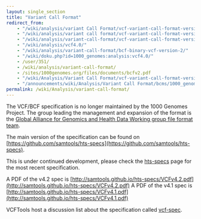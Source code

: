 ```yaml
---
layout: single_section
title: "Variant Call Format"
redirect_from:
    - "/wiki/analysis/variant Call Format/vcf-variant-call-format-version-41/"
    - "/wiki/analysis/variant call format/vcf-variant-call-format-version-41/"
    - "/wiki/analysis/variant-call-format/vcf-variant-call-format-version-42/"
    - "/wiki/analysis/vcf4.0/"
    - "/wiki/analysis/variant-call-format/bcf-binary-vcf-version-2/"
    - "/wiki/doku.php?id=1000_genomes:analysis:vcf4.0/"
    - /user/351/
    - /wiki/analysis/variant-call-format/
    - /sites/1000genomes.org/files/documents/bcfv2.pdf
    - "/wiki/Analysis/Variant Call Format/vcf-variant-call-format-version-33/"
    - "/announcements/wiki/Analysis/Variant Call Format/bcms/1000_genomes/Documents/ftp.1000genomes.ebi.ac.uk/vol1/ftp/release/20130502/"
permalink: /wiki/Analysis/variant-call-format/
---
```


The VCF/BCF specification is no longer maintained by the 1000 Genomes Project. The group leading the management and expansion of the format is the [Global Alliance for Genomics and Health Data Working group file format team](http://ga4gh.org/#/fileformats-team).

The main version of the specification can be found on [https://github.com/samtools/hts-specs](https://github.com/samtools/hts-specs).

This is under continued development, please check the [hts-specs](https://github.com/samtools/hts-specs) page for the most recent specification.

A PDF of the v4.2 spec is [http://samtools.github.io/hts-specs/VCFv4.2.pdf](http://samtools.github.io/hts-specs/VCFv4.2.pdf)
A PDF of the v4.1 spec is [http://samtools.github.io/hts-specs/VCFv4.1.pdf](http://samtools.github.io/hts-specs/VCFv4.1.pdf) 

VCFTools host a discussion list about the specification called [vcf-spec](http://sourceforge.net/p/vcftools/mailman/).
